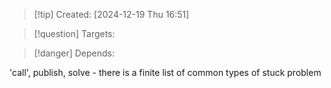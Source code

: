 
>[!tip] Created: [2024-12-19 Thu 16:51]

>[!question] Targets: 

>[!danger] Depends: 

'call', publish, solve - there is a finite list of common types of stuck problem